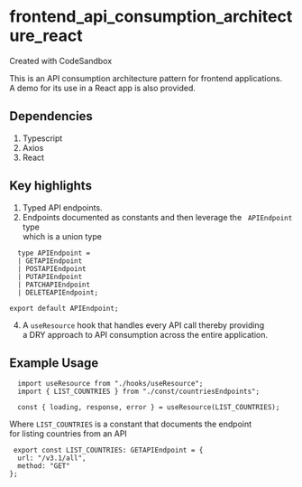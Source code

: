 # frontend_api_consumption_architecture_react
Created with CodeSandbox

This is an API consumption architecture pattern for frontend applications. <br>
A demo for its use in a React app is also provided.

## Dependencies
1. Typescript
2. Axios
3. React

## Key highlights
1. Typed API endpoints.
2. Endpoints documented as constants and then leverage the ` APIEndpoint` type <br>
which is a union type <br>
```
  type APIEndpoint =
  | GETAPIEndpoint
  | POSTAPIEndpoint
  | PUTAPIEndpoint
  | PATCHAPIEndpoint
  | DELETEAPIEndpoint;

export default APIEndpoint;
```
4. A `useResource` hook that handles every API call thereby providing <br> a DRY approach to API consumption
across the entire application.

## Example Usage
```
  import useResource from "./hooks/useResource";
  import { LIST_COUNTRIES } from "./const/countriesEndpoints";

  const { loading, response, error } = useResource(LIST_COUNTRIES);
```
Where `LIST_COUNTRIES` is a constant that documents the endpoint <br>
for listing countries from an API
```
 export const LIST_COUNTRIES: GETAPIEndpoint = {
  url: "/v3.1/all",
  method: "GET"
};
```

